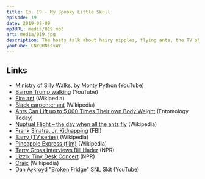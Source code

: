 ```yaml
---
title: Ep. 19 - My Spooky Little Skull
episode: 19
date: 2019-08-09
mp3URL: media/019.mp3
art: media/019.jpg
description: The hosts talk about hairy nipples, flying ants, the TV show, Barry, Dennis confesses to Frank Sinatra Jr.'s kidnapping and builds a door, discovering Lizzo, and Irish pubs and craic.
youtube: CNYQHNisxWY
---
```


## Links

- [Ministry of Silly Walks, by Monty Python](https://www.youtube.com/watch?v=BoIdEjdZIls) (YouTube)
- [Barron Trump walking](https://www.youtube.com/watch?v=4vRSiszont8) (YouTube)
- [Fire ant](https://en.wikipedia.org/wiki/Fire_ant) (Wikipedia)
- [Black carpenter ant](https://en.wikipedia.org/wiki/Black_carpenter_ant) (Wikipedia)
- [Ants Can Lift up to 5,000 Times Their own Body Weight](https://entomologytoday.org/2014/02/11/ants-can-lift-up-to-5000-times-their-own-body-weight-new-study-suggests/) (Entomology Today)
- [Nuptual Flight – the day when all the ants fly](https://en.wikipedia.org/wiki/Nuptial_flight) (Wikipedia)
- [Frank Sinatra, Jr. Kidnapping](https://www.fbi.gov/history/famous-cases/frank-sinatra-jr-kidnapping) (FBI)
- [Barry (TV series)](<https://en.wikipedia.org/wiki/Barry_(TV_series)>) (Wikipedia)
- [Pineapple Express (film)](<https://en.wikipedia.org/wiki/Pineapple_Express_(film)>) (Wikipedia)
- [Terry Gross interviews Bill Hader](https://www.npr.org/2019/06/20/734410139/bill-hader-on-barry) (NPR)
- [Lizzo: Tiny Desk Concert](https://www.npr.org/2019/07/29/732097345/lizzo-tiny-desk-concert) (NPR)
- [Craic](https://en.wikipedia.org/wiki/Craic) (Wikipedia)
- [Dan Aykroyd "Broken Fridge" SNL Skit](https://www.youtube.com/watch?v=SSe6yxKy4r8) (YouTube)

